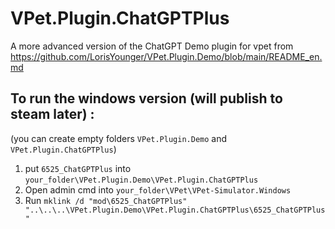 # VPet.Plugin.ChatGPTPlus
A more advanced version of the ChatGPT Demo plugin for vpet from https://github.com/LorisYounger/VPet.Plugin.Demo/blob/main/README_en.md

## To run the windows version (will publish to steam later)  :
(you can create empty folders `VPet.Plugin.Demo` and `VPet.Plugin.ChatGPTPlus`)
1. put `6525_ChatGPTPlus` into `your_folder\VPet.Plugin.Demo\VPet.Plugin.ChatGPTPlus` 
2. Open admin cmd into `your_folder\VPet\VPet-Simulator.Windows`
3. Run `mklink /d "mod\6525_ChatGPTPlus" "..\..\..\VPet.Plugin.Demo\VPet.Plugin.ChatGPTPlus\6525_ChatGPTPlus"`

